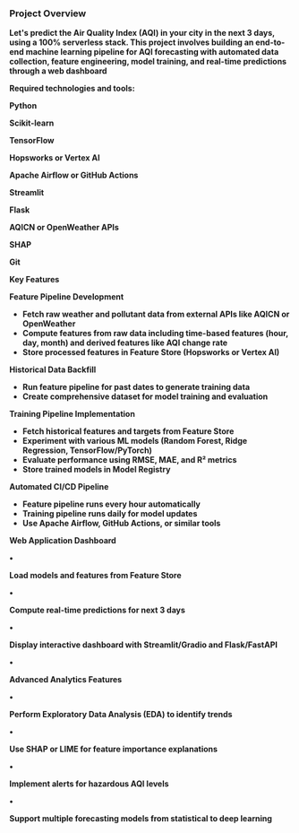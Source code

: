 ### **Project Overview**



**Let's predict the Air Quality Index (AQI) in your city in the next 3 days, using a 100% serverless stack. This project involves building an end-to-end machine learning pipeline for AQI forecasting with automated data collection, feature engineering, model training, and real-time predictions through a web dashboard**



**Required technologies and tools:**



**Python**

**Scikit-learn**

**TensorFlow**

**Hopsworks or Vertex AI**

**Apache Airflow or GitHub Actions**

**Streamlit**

**Flask**

**AQICN or OpenWeather APIs**

**SHAP**

**Git**



**Key Features**



**Feature Pipeline Development**



* **Fetch raw weather and pollutant data from external APIs like AQICN or OpenWeather**
* **Compute features from raw data including time-based features (hour, day, month) and derived features like AQI change rate**
* **Store processed features in Feature Store (Hopsworks or Vertex AI)**





**Historical Data Backfill**



* **Run feature pipeline for past dates to generate training data**
* **Create comprehensive dataset for model training and evaluation**





**Training Pipeline Implementation**



* **Fetch historical features and targets from Feature Store**
* **Experiment with various ML models (Random Forest, Ridge Regression, TensorFlow/PyTorch)**
* **Evaluate performance using RMSE, MAE, and R² metrics**
* **Store trained models in Model Registry**



**Automated CI/CD Pipeline**



* **Feature pipeline runs every hour automatically**
* **Training pipeline runs daily for model updates**
* **Use Apache Airflow, GitHub Actions, or similar tools**



**Web Application Dashboard**

**•**

**Load models and features from Feature Store**

**•**

**Compute real-time predictions for next 3 days**

**•**

**Display interactive dashboard with Streamlit/Gradio and Flask/FastAPI**

**•**

**Advanced Analytics Features**

**•**

**Perform Exploratory Data Analysis (EDA) to identify trends**

**•**

**Use SHAP or LIME for feature importance explanations**

**•**

**Implement alerts for hazardous AQI levels**

**•**

**Support multiple forecasting models from statistical to deep learning**

